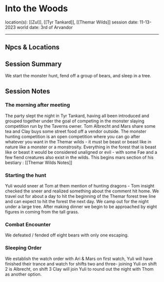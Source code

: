 # Into the Woods
location(s):  [[Zul]], [[Tyr Tankard]], [[Themar Wilds]]
session date: 11-13-2023
world date: 3rd of Arvandor

---------
## Npcs & Locations

## Session Summary
We start the monster hunt, fend off a group of bears, and sleep in a tree.

## Session Notes
### The morning after meeting
The party slept the night in Tyr Tankard, having all been introduced and grouped together under the goal of competing in the monster slaying competition run by the Taverns owner. Tom Albrecht and Mars share some tea and Clay buys some street food off a vendor outside.
The monster hunting competition is an open competition where you can go after whatever you want in the Themar wilds - it must be beast or beast like in nature like a monster or a monstrosity.
Everything in the forest that is beast like or beast it would be considered unaligned or evil - with some Fae and a few fiend creatures also exist in the wilds.
This begins mars section of his bestiary :
[[Themar Wilds Notes]]
### Starting the hunt
Yuli would sneer at Tom at them mention of hunting dragons - Tom insight checked the sneer and realized something about the comment hit home. We travel out for about a day to hit the beginning of the Themar forest tree line and can expect to hit the forest the next day. We camp out for the night under a large tree. After making dinner we begin to be approached by eight figures in coming from the tall grass.
### Combat Encounter
We defeated / fended off eight bears with only one escaping. 
### Sleeping Order
We establish the watch order with Ari & Mars on first watch, Yuli will have finished their trance and watch for shifts two and three- joining Yuli on shift 2 is Albrecht, on shift 3 Clay will join Yuli to round out the night with Thom as another option.


